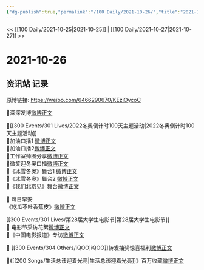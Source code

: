 ```yaml
---
{"dg-publish":true,"permalink":"/100 Daily/2021-10-26/","title":"2021-10-26","created":"2022-12-23T11:49:55.000+08:00","updated":"2023-02-26T00:50:23.000+08:00"}
---
```



<< [[100 Daily/2021-10-25\|2021-10-25]] | [[100 Daily/2021-10-27\|2021-10-27]] >>

# 2021-10-26

## 资讯站 记录

原博链接: https://weibo.com/6466290670/KEziOycoC

🌟深深发博[微博正文](https://m.weibo.cn/6466290670/4696677477516629)

🌟[[300 Events/301 Lives/2022冬奥倒计时100天主题活动\|2022冬奥倒计时100天主题活动]]  
💫加油口播1 [微博正文](https://m.weibo.cn/6466290670/4696649861960200)  
💫加油口播2[微博正文](https://m.weibo.cn/6466290670/4696660674612778)  
💫工作室帅图分享[微博正文](https://m.weibo.cn/6466290670/4696670560588427)  
💫微笑迎冬奥口播[微博正文](https://m.weibo.cn/6466290670/4696508660976333)  
💫《冰雪冬奥》舞台1 [微博正文](https://m.weibo.cn/6466290670/4696656614525719)  
💫《冰雪冬奥》舞台2 [微博正文](https://m.weibo.cn/6466290670/4696679444386913)  
💫《我们北京见》舞台[微博正文](https://m.weibo.cn/6466290670/4696660594656665)

🌟 每日早安  
《吃瓜不吐香蕉皮》[微博正文](https://m.weibo.cn/6466290670/4696469519207009)

[[300 Events/301 Lives/第28届大学生电影节\|第28届大学生电影节]]  
🌟 电影节采访花絮[微博正文](https://m.weibo.cn/6466290670/4696622280213037)  
🌟《中国电影报道》专访[微博正文](https://m.weibo.cn/6466290670/4696657138814187)

🌟 [[300 Events/304 Others/iQOO\|iQOO]]转发抽奖惊喜福利[微博正文](https://m.weibo.cn/6466290670/4696619549459213)

🌟《[[200 Songs/生活总该迎着光亮\|生活总该迎着光亮]]》百万收藏[微博正文](https://m.weibo.cn/6466290670/4696650751149231)
